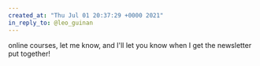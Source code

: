 ```yaml
---
created_at: "Thu Jul 01 20:37:29 +0000 2021"
in_reply_to: @leo_guinan
---
```


online courses, let me know, and I'll let you know when I get the newsletter put together!